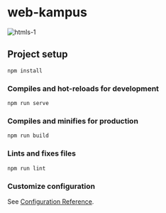 # web-kampus


![htmls-1](https://user-images.githubusercontent.com/62656877/153269703-8b98d3b2-2790-4ee7-8986-f0f758fa2238.png)


## Project setup
```
npm install
```

### Compiles and hot-reloads for development
```
npm run serve
```

### Compiles and minifies for production
```
npm run build
```

### Lints and fixes files
```
npm run lint
```

### Customize configuration
See [Configuration Reference](https://cli.vuejs.org/config/).
